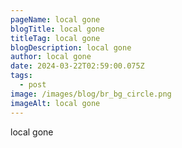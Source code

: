 ```yaml
---
pageName: local gone
blogTitle: local gone
titleTag: local gone
blogDescription: local gone
author: local gone
date: 2024-03-22T02:59:00.075Z
tags:
  - post
image: /images/blog/br_bg_circle.png
imageAlt: local gone
---
```

local gone
